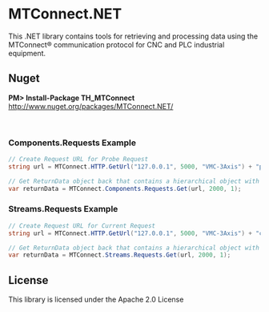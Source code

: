# MTConnect.NET

This .NET library contains tools for retrieving and processing data using the MTConnect® communication protocol for CNC and PLC industrial equipment.

## Nuget
**PM> Install-Package TH_MTConnect**
<br>
http://www.nuget.org/packages/MTConnect.NET/

<br>

### Components.Requests Example

```c#
// Create Request URL for Probe Request
string url = MTConnect.HTTP.GetUrl("127.0.0.1", 5000, "VMC-3Axis") + "probe";

// Get ReturnData object back that contains a hierarchical object with the retrieved Current data 
var returnData = MTConnect.Components.Requests.Get(url, 2000, 1);
```

### Streams.Requests Example

```c#
// Create Request URL for Current Request
string url = MTConnect.HTTP.GetUrl("127.0.0.1", 5000, "VMC-3Axis") + "current";

// Get ReturnData object back that contains a hierarchical object with the retrieved Probe data 
var returnData = MTConnect.Streams.Requests.Get(url, 2000, 1);
```

## License
This library is licensed under the Apache 2.0 License
